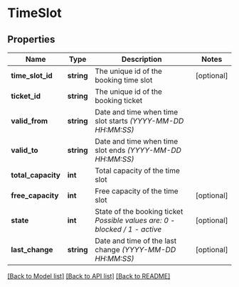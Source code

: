 # TimeSlot

## Properties
Name | Type | Description | Notes
------------ | ------------- | ------------- | -------------
**time_slot_id** | **string** | The unique id of the booking time slot | [optional] 
**ticket_id** | **string** | The unique id of the booking ticket | 
**valid_from** | **string** | Date and time when time slot starts *(YYYY-MM-DD HH:MM:SS)* | 
**valid_to** | **string** | Date and time when time slot ends *(YYYY-MM-DD HH:MM:SS)* | 
**total_capacity** | **int** | Total capacity of the time slot | 
**free_capacity** | **int** | Free capacity of the time slot | [optional] 
**state** | **int** | State of the booking ticket *Possible values are: 0 - blocked / 1 - active* | [optional] 
**last_change** | **string** | Date and time of the last change *(YYYY-MM-DD HH:MM:SS)* | [optional] 

[[Back to Model list]](../../README.md#documentation-for-models) [[Back to API list]](../../README.md#documentation-for-api-endpoints) [[Back to README]](../../README.md)

